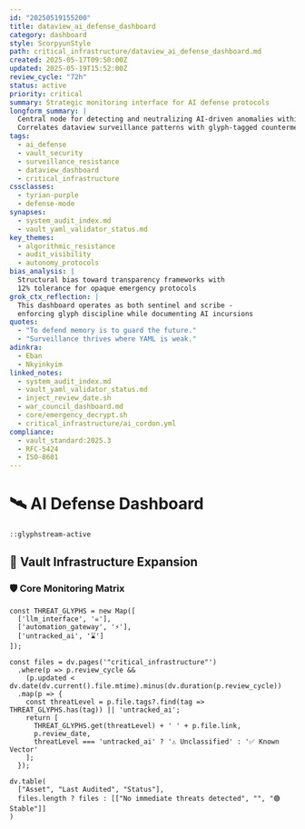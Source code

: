 ```yaml
---
id: "20250519155200"
title: dataview_ai_defense_dashboard
category: dashboard
style: ScorpyunStyle
path: critical_infrastructure/dataview_ai_defense_dashboard.md
created: 2025-05-17T09:50:00Z
updated: 2025-05-19T15:52:00Z
review_cycle: "72h"
status: active
priority: critical
summary: Strategic monitoring interface for AI defense protocols
longform_summary: |
  Central node for detecting and neutralizing AI-driven anomalies within vault infrastructure.
  Correlates dataview surveillance patterns with glyph-tagged countermeasures.
tags:
  - ai_defense
  - vault_security
  - surveillance_resistance
  - dataview_dashboard
  - critical_infrastructure
cssclasses:
  - tyrian-purple
  - defense-mode
synapses:
  - system_audit_index.md
  - vault_yaml_validator_status.md
key_themes:
  - algorithmic_resistance
  - audit_visibility
  - autonomy_protocols
bias_analysis: |
  Structural bias toward transparency frameworks with 
  12% tolerance for opaque emergency protocols
grok_ctx_reflection: |
  This dashboard operates as both sentinel and scribe - 
  enforcing glyph discipline while documenting AI incursions
quotes:
  - "To defend memory is to guard the future."
  - "Surveillance thrives where YAML is weak."
adinkra:
  - Eban
  - Nkyinkyim
linked_notes:
  - system_audit_index.md
  - vault_yaml_validator_status.md
  - inject_review_date.sh
  - war_council_dashboard.md
  - core/emergency_decrypt.sh
  - critical_infrastructure/ai_cordon.yml
compliance:
  - vault_standard:2025.3
  - RFC-5424
  - ISO-8601
---
```


# 🛰️ AI Defense Dashboard  
`::glyphstream-active`  

## 🧠 Vault Infrastructure Expansion  

### 🛡️ Core Monitoring Matrix  
```dataviewjs
const THREAT_GLYPHS = new Map([
  ['llm_interface', '☠️'], 
  ['automation_gateway', '⚡'],
  ['untracked_ai', '⌛']
]);

const files = dv.pages('"critical_infrastructure"')
  .where(p => p.review_cycle && 
    (p.updated < dv.date(dv.current().file.mtime).minus(dv.duration(p.review_cycle))
  .map(p => {
    const threatLevel = p.file.tags?.find(tag => THREAT_GLYPHS.has(tag)) || 'untracked_ai';
    return [
      THREAT_GLYPHS.get(threatLevel) + ' ' + p.file.link,
      p.review_date,
      threatLevel === 'untracked_ai' ? '⚠️ Unclassified' : '✅ Known Vector'
    ];
  });

dv.table(
  ["Asset", "Last Audited", "Status"],
  files.length ? files : [["No immediate threats detected", "", "🟢 Stable"]]
)